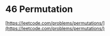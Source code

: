 # 46 Permutation
[https://leetcode.com/problems/permutations/](https://leetcode.com/problems/permutations/)

